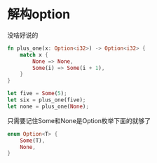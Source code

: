 # 解构option

没啥好说的

```rust
fn plus_one(x: Option<i32>) -> Option<i32> {
    match x {
        None => None,
        Some(i) => Some(i + 1),
    }
}

let five = Some(5);
let six = plus_one(five);
let none = plus_one(None);
```

只需要记住Some和None是Option枚举下面的就够了

```rust
enum Option<T> {
    Some(T),
    None,
}
```































